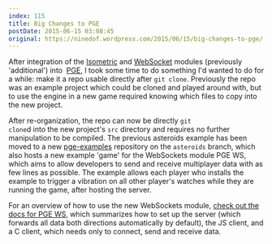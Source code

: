 ```yaml
---
index: 115
title: Big Changes to PGE
postDate: 2015-06-15 03:08:45
original: https://ninedof.wordpress.com/2015/06/15/big-changes-to-pge/
---
```


After integration of the [Isometric](https://github.com/C-D-Lewis/pge/blob/master/docs/pge_isometric.md) and [WebSocket](https://github.com/C-D-Lewis/pge/blob/master/docs/pge_ws.md) modules (previously 'additional') into  [PGE](https://github.com/C-D-Lewis/pge), I took some time to do something I'd wanted to do for a while: make it a repo usable directly after <code>git clone</code>. Previously the repo was an example project which could be cloned and played around with, but to use the engine in a new game required knowing which files to copy into the new project.

After re-organization, the repo can now be directly <code>git clone</code>d into the new project's <code>src</code> directory and requires no further manipulation to be compiled. The previous asteroids example has been moved to a new [pge-examples](https://github.com/C-D-Lewis/pge-examples) repository on the <code>asteroids</code> branch, which also hosts a new example 'game' for the WebSockets module PGE WS, which aims to allow developers to send and receive multiplayer data with as few lines as possible. The example allows each player who installs the example to trigger a vibration on all other player's watches while they are running the game, after hosting the server.

For an overview of how to use the new WebSockets module, [check out the docs for PGE WS](https://github.com/C-D-Lewis/pge/blob/master/docs/pge_ws.md), which summarizes how to set up the server (which forwards all data both directions automatically by default), the JS client, and a C client, which needs only to connect, send and receive data.
